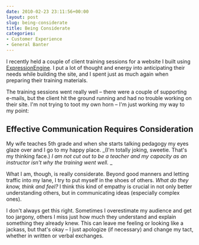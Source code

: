 ```yaml
---
date: 2010-02-23 23:11:56+00:00
layout: post
slug: being-considerate
title: Being Considerate
categories:
- Customer Experience
- General Banter
---
```


I recently held a couple of client training sessions for a website I built using [ExpressionEngine](http://expressionengine.com/). I put a lot of thought and energy into anticipating their needs while building the site, and I spent just as much again when preparing their training materials.

The training sessions went really well – there were a couple of supporting e-mails, but the client hit the ground running and had no trouble working on their site. I'm not trying to toot my own horn – I'm just working my way to my point:


## Effective Communication Requires Consideration


My wife teaches 5th grade and when she starts talking pedagogy my eyes glaze over and I go to my happy place. _(I'm totally joking, sweetie. That's my thinking face.) _I am not cut out to be a teacher and my capacity as an instructor isn't why the training went well._
_

What I am, though, is really considerate. Beyond good manners and letting traffic into my lane, I try to put myself in the shoes of others. _What do they know, think and feel?_ I think this kind of empathy is crucial in not only better understanding others, but in communicating ideas (especially complex ones).

I don't always get this right. Sometimes I overestimate my audience and get too jargony, others I miss just how much they understand and explain something they already knew. This can leave me feeling or looking like a jackass, but that's okay – I just apologize (if necessary) and change my tact, whether in written or verbal exchanges.
